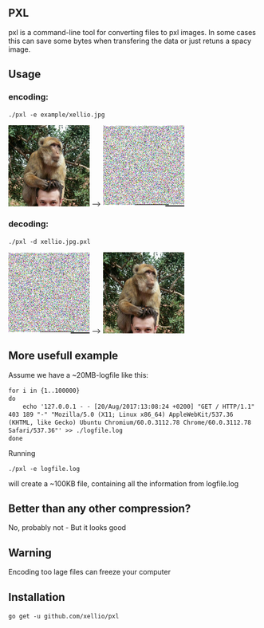 ## PXL
pxl is a command-line tool for converting files to pxl images. In some cases this can save some bytes when transfering the data or just retuns a spacy image.

## Usage
### encoding:
```
./pxl -e example/xellio.jpg
```
<img src="./example/xellio.jpg" width="163" alt="original file"> --> ![pxl image](./example/xellio.jpg.pxl?raw=true "pxl image")
### decoding:
```
./pxl -d xellio.jpg.pxl
```
![pxl image](./example/xellio.jpg.pxl?raw=true "pxl image") --> <img src="./example/xellio.jpg" width="163" alt="original file">

## More usefull example
Assume we have a ~20MB-logfile like this:
```
for i in {1..100000}
do
	echo '127.0.0.1 - - [20/Aug/2017:13:08:24 +0200] "GET / HTTP/1.1" 403 189 "-" "Mozilla/5.0 (X11; Linux x86_64) AppleWebKit/537.36 (KHTML, like Gecko) Ubuntu Chromium/60.0.3112.78 Chrome/60.0.3112.78 Safari/537.36"' >> ./logfile.log
done
```
Running
```
./pxl -e logfile.log
```
will create a ~100KB file, containing all the information from logfile.log

## Better than any other compression?
No, probably not - But it looks good

## Warning
Encoding too lage files can freeze your computer

## Installation
```
go get -u github.com/xellio/pxl
```
